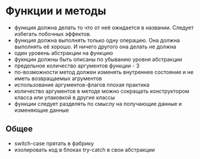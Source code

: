 # Функции и методы
- функция должна делать то что от неё ожидается в названии. Следует избегать побочных эффектов.
- функция должна выполнять только одну операцию.
Она должна выполнять её хорошо.
И ничего другого она делать не должна
- один уровень абстракции на функцию
- фукнции должны быть описаны по убыванию уровня абстракции
- предельное количество аргументов функции - 3
- по-возможности метод должен изменять внутреннее состояние и не иметь возвращаемых агрументов
- использование аргументов-флагов плохая практика
- количество аргументов в методе можно сокращать конструктором класса или упаковкой в другие классы
- функции следует разделять по смыслу на получающие данные и изменяющие данные

## Общее
- switch-case прятать в фабрику
- изолировать код в блоках try-catch в свои абстракции
